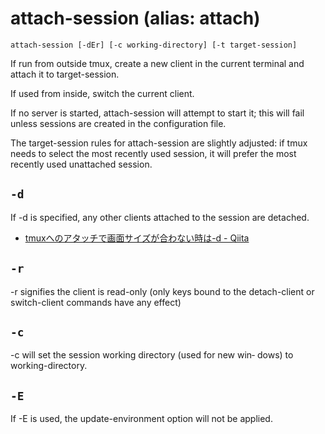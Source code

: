 # attach-session (alias: attach)

~~~
attach-session [-dEr] [-c working-directory] [-t target-session]
~~~

If run from outside tmux, create a new client in the current terminal and attach it to target-session.  

If used from inside, switch the current client.  

If no server is started, attach-session will attempt to start it; 
this will fail unless sessions are created in the configuration file.

The target-session rules for attach-session are slightly adjusted: 
if tmux needs to select the most recently used session,
it will prefer the most recently used unattached session.

## `-d`

If -d is specified, any other clients attached to the session are detached.  

- [tmuxへのアタッチで画面サイズが合わない時は-d - Qiita](https://qiita.com/maueki/items/dec71193560955f15e5f)


## `-r`

-r signifies the client is read-only 
(only keys bound to the detach-client or switch-client commands have any effect)

## `-c`

-c will set the session working directory 
(used for new win‐ dows) to working-directory.


## `-E`

If -E is used, the update-environment option will not be applied.